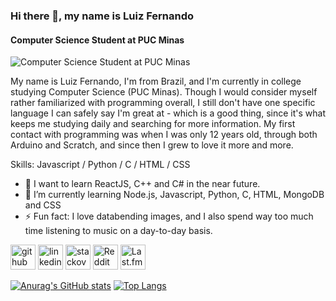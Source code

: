 ### Hi there 👋, my name is Luiz Fernando
#### Computer Science Student at PUC Minas
![Computer Science Student at PUC Minas](https://i.ibb.co/9wH8DLF/gh.png)

My name is Luiz Fernando, I'm from Brazil, and I'm currently in college studying Computer Science (PUC Minas). Though I would consider myself rather familiarized with programming overall, I still don't have one specific language I can safely say I'm great at - which is a good thing, since it's what keeps me studying daily and searching for more information. My first contact with programming was when I was only 12 years old, through both Arduino and Scratch, and since then I grew to love it more and more.

Skills: Javascript / Python / C / HTML / CSS

- 🔭 I want to learn ReactJS, C++ and C# in the near future.
- 🌱 I’m currently learning Node.js, Javascript, Python, C, HTML, MongoDB and CSS 
- ⚡ Fun fact: I love databending images, and I also spend way too much time listening to music on a day-to-day basis. 


[<img src='https://cdn.jsdelivr.net/npm/simple-icons@3.0.1/icons/github.svg' alt='github' height='40'>](https://github.com/lfnand0)  [<img src='https://cdn.jsdelivr.net/npm/simple-icons@3.0.1/icons/linkedin.svg' alt='linkedin' height='40'>](https://www.linkedin.com/in/luiz-f/)  [<img src='https://cdn.jsdelivr.net/npm/simple-icons@3.0.1/icons/stackoverflow.svg' alt='stackoverflow' height='40'>](https://stackoverflow.com/users/15472473)  [<img src='https://cdn.jsdelivr.net/npm/simple-icons@3.0.1/icons/reddit.svg' alt='Reddit' height='40'>](https://www.reddit.com/user/dexTHRW)  [<img 
src='https://raw.githubusercontent.com/simple-icons/simple-icons/9fdbb57ccc1b8613f080b77be6846275113d5662/icons/last-dot-fm.svg' alt='Last.fm' height='40'>](https://www.last.fm/user/heyitsdex)


[![Anurag's GitHub stats](https://github-readme-stats.vercel.app/api?username=lfnand0&theme=gotham&show_icons=true)](https://github.com/anuraghazra/github-readme-stats)
[![Top Langs](https://github-readme-stats.vercel.app/api/top-langs/?username=anuraghazra&layout=compact&theme=gotham)](https://github.com/anuraghazra/github-readme-stats)
<!--
**lfnand0/lfnand0** is a ✨ _special_ ✨ repository because its `README.md` (this file) appears on your GitHub profile.

Here are some ideas to get you started:

- 🔭 I’m currently working on ...
- 🌱 I’m currently learning ...
- 👯 I’m looking to collaborate on ...
- 🤔 I’m looking for help with ...
- 💬 Ask me about ...
- 📫 How to reach me: ...
- 😄 Pronouns: ...
- ⚡ Fun fact: ...
-->

